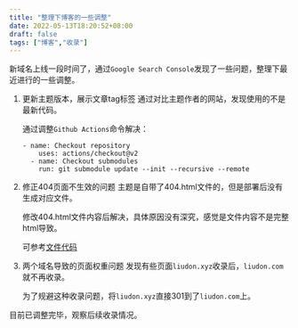 ```yaml
---
title: "整理下博客的一些调整"
date: 2022-05-13T18:20:52+08:00
draft: false
tags: ["博客","收录"]
---
```


新域名上线一段时间了，通过`Google Search Console`发现了一些问题，整理下最近进行的一些调整。

1. 更新主题版本，展示文章tag标签
    通过对比主题作者的网站，发现使用的不是最新代码。
    
    通过调整`Github Actions`命令解决：
    ```
    - name: Checkout repository
        uses: actions/checkout@v2
      - name: Checkout submodules
        run: git submodule update --init --recursive --remote
    ```

2. 修正404页面不生效的问题
    主题是自带了404.html文件的，但是部署后没有生成对应文件。

    修改404.html文件内容后解决，具体原因没有深究，感觉是文件内容不是完整html导致。

    可参考[文件代码](https://github.com/Liudon/liudon.github.io/blob/code/layouts/404.html)

3. 两个域名导致的页面权重问题
    发现有些页面`liudon.xyz`收录后，`liudon.com`就不再收录。

    为了规避这种收录问题，将`liudon.xyz`直接301到了`liudon.com`上。

目前已调整完毕，观察后续收录情况。